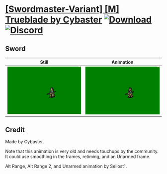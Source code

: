 # [\[Swordmaster-Variant\] \[M\] Trueblade by Cybaster](./) [![Download](https://img.shields.io/badge/Download--red?style=social&logo=github)](https://minhaskamal.github.io/DownGit/#/home?url=https://github.com/Klokinator/FE-Repo/tree/main/Battle%20Animations%2FInfantry%20-%20(Swd)%20Myrms%20and%20Swordmasters%2F%5BSwordmaster-Variant%5D%20%5BM%5D%20Trueblade%20by%20Cybaster%2F1.%20Sword%20(Alt%20Range%202)) [![Discord](https://img.shields.io/badge/Discord--blue?style=social&logo=discord)](https://discord.gg/C7VNGnyTPA)

## Sword

| Still | Animation |
| :---: | :-------: |
| ![Sword still](./Sword_000.png) | ![Sword](./Sword.gif) |

## Credit

Made by Cybaster.

Note that this animation is very old and needs touchups by the community. It could use smoothing in the frames, retiming, and an Unarmed frame.

Alt Range, Alt Range 2, and Unarmed animation by Seliost1.
